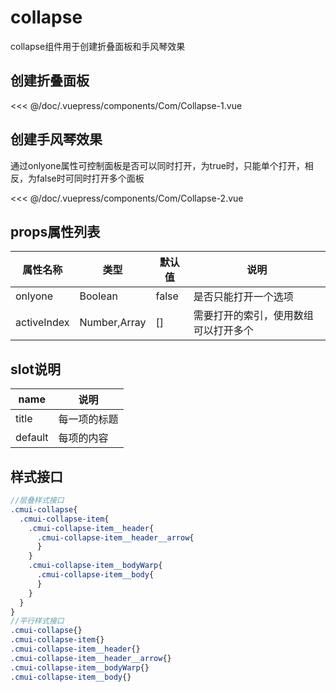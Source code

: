 # collapse

collapse组件用于创建折叠面板和手风琴效果

## 创建折叠面板 

<Exp>
<div slot="exp">
<Com-Collapse-1></Com-Collapse-1>
</div>
<div slot="code">

<<< @/doc/.vuepress/components/Com/Collapse-1.vue
</div>
</Exp>

## 创建手风琴效果
通过onlyone属性可控制面板是否可以同时打开，为true时，只能单个打开，相反，为false时可同时打开多个面板

<Exp>
<div slot="exp">
<Com-Collapse-2></Com-Collapse-2>
</div>
<div slot="code">

<<< @/doc/.vuepress/components/Com/Collapse-2.vue
</div>
</Exp>

## props属性列表

| 属性名称  |类型|默认值|说明
|---|---|---|---|
| onlyone  |Boolean|false|是否只能打开一个选项
|activeIndex|Number,Array|[]|需要打开的索引，使用数组可以打开多个
## slot说明

| name  |说明
|---|---|
| title  |每一项的标题
|default|每项的内容


## 样式接口
```scss
//层叠样式接口
.cmui-collapse{
  .cmui-collapse-item{
    .cmui-collapse-item__header{
      .cmui-collapse-item__header__arrow{
      }
    }
    .cmui-collapse-item__bodyWarp{
      .cmui-collapse-item__body{
      }
    }
  }
}
//平行样式接口
.cmui-collapse{}
.cmui-collapse-item{}
.cmui-collapse-item__header{}
.cmui-collapse-item__header__arrow{}
.cmui-collapse-item__bodyWarp{}
.cmui-collapse-item__body{}
```

